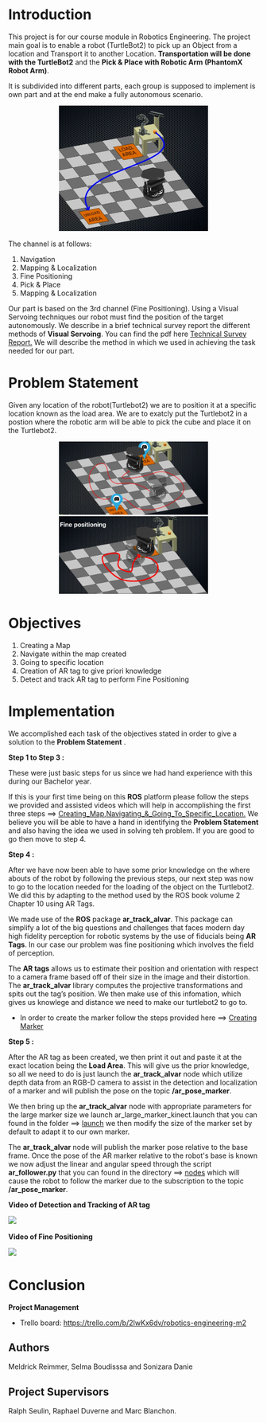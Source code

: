 # Introduction

This project is for our course module in Robotics Engineering. 
The project main goal is to enable a robot (TurtleBot2) to pick up an Object from a location and Transport it to another Location. **Transportation will be done with the TurtleBot2** and the **Pick & Place with Robotic Arm (PhantomX Robot Arm)**. 

It is subdivided into different parts, each group is supposed to implement is own part and at the end make a fully autonomous scenario.

<p align="center">
<img src="Materials/images/intro.JPG" width="300">
</p>

The channel is at follows:
1. Navigation
2. Mapping & Localization
3. Fine Positioning 
4. Pick & Place
5. Mapping & Localization

Our part is based on the 3rd channel (Fine Positioning). Using a Visual Servoing techniques our robot must find the position of the target autonomously.
We describe in a brief technical survey report the different methods of **Visual Servoing**. You can find the pdf here [Technical Survey Report.](https://github.com/brown4eva/RoboticsEngineeringProject_FinePositioning/tree/master/TechnicalSurveyReport)
We will describe the method in which we used in achieving the task needed for our part.

# Problem Statement
Given any location of the robot(Turtlebot2) we are to position it at a specific location known as the load area. We are to exatcly put the Turtlebot2 in a postion where the robotic arm will be able to pick the cube and place it on the Turtlebot2.

<p align="center">
<img src="Materials/images/pos2.JPG" width="300"> <img src="Materials/images/finepos.JPG" width="300"> 
</p>

# Objectives
1. Creating  a Map
2. Navigate within the map created 
3. Going to specific location 
4. Creation of AR tag to give priori knowledge 
5. Detect and track AR tag to perform Fine Positioning

# Implementation
We accomplished each task of the objectives stated in order to give a solution to the **Problem Statement** . 

**Step 1 to Step 3 :** 

These were just basic steps for us since we had hand experience with this during our Bachelor year.

If this is your first time being on this **ROS** platform please follow the steps we provided and assisted videos which will help in accomplishing the first three steps ==> [Creating_Map,Navigating_&_Going_To_Specific_Location.](https://github.com/brown4eva/RoboticsEngineeringProject_FinePositioning/tree/master/Implementations) We believe you will be able to have a hand in identifying the **Problem Statement** and also having the idea we used in solving teh problem. If you are good to go then move to step 4.

**Step 4 :**

After we have now been able to have some prior knowledge on the where abouts of the robot by following the previous steps, our next step was now to go to the location needed for the loading of the object on the Turtlebot2. We did this by adapting to the method used by the ROS book volume 2 Chapter 10 using AR Tags.

We made use of the **ROS** package **ar_track_alvar**. This package can simplify a lot of the big questions and challenges that faces modern day high fidelity perception for robotic systems by the use of fiducials being **AR Tags**. In our case our problem was fine positioning which involves the field of perception.

The **AR tags** allows us to estimate their position and orientation with respect to a camera frame based off of their size in the image and their distortion. The **ar_track_alvar** library computes the projective transformations and spits out the tag’s position. We then make use of this infomation, which gives us knowlege and distance we need to make our turtlebot2 to go to.

- In order to create the marker follow the steps provided here ==> [Creating Marker](https://github.com/brown4eva/RoboticsEngineeringProject_FinePositioning/tree/master/Implementations/Creation_of_Marker)


**Step 5 :**

After the AR tag as been created, we then print it out and paste it at the exact location being the **Load Area**. This will give us the prior knowledge, so all we need to do is just launch the **ar_track_alvar** node which utilize depth data from an RGB-D camera to assist
in the detection and localization of a marker and  will publish the pose on the topic **/ar_pose_marker**.

We then bring up the **ar_track_alvar** node with appropriate parameters for the large marker size we launch ar_large_marker_kinect.launch that you can found in the folder ==> [launch](https://github.com/brown4eva/RoboticsEngineeringProject_FinePositioning/tree/master/source_code/fine_positioning/launch) we then modify the size of the marker set by default to adapt it to our own marker.

The **ar_track_alvar** node will publish the marker pose relative to the base frame. Once the pose of the AR marker relative to the robot's base is known we now adjust the linear and angular speed through the script **ar_follower.py** that you can found in the directory ==> [nodes](https://github.com/brown4eva/RoboticsEngineeringProject_FinePositioning/tree/master/source_code/fine_positioning/nodes) which will cause the robot to follow the marker due to the subscription to the topic **/ar_pose_marker**.


**Video of Detection and Tracking of AR tag**


[![](http://img.youtube.com/vi/jX8nt-r6gYA/0.jpg)](http://www.youtube.com/watch?v=jX8nt-r6gYA "Detecting and Tracking Of AR tag")

**Video of Fine Positioning**

[![](http://img.youtube.com/vi/xY6Oxkhd12M/0.jpg)](http://www.youtube.com/watch?v=xY6Oxkhd12M "Fine Positioning ")



# Conclusion



 

**Project Management**
- Trello board: https://trello.com/b/2IwKx6dv/robotics-engineering-m2

## Authors
Meldrick Reimmer, Selma Boudisssa and Sonizara Danie


## Project Supervisors
Ralph Seulin, Raphael Duverne and Marc Blanchon.
 


